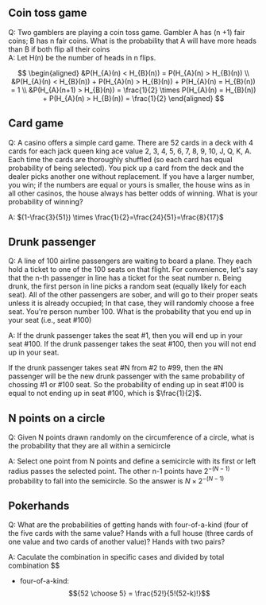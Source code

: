 ## Coin toss game
Q: Two gamblers are playing a coin toss game. Gambler A has (n +1) fair coins; B has n
fair coins. What is the probability that A will have more heads than B if both flip all their coins\
A: Let H(n) be the number of heads in n flips.

$$
\begin{aligned}
&P(H_{A}(n) < H_{B}(n)) = P(H_{A}(n) > H_{B}(n)) \\
&P(H_{A}(n) < H_{B}(n)) + P(H_{A}(n) > H_{B}(n)) + P(H_{A}(n) = H_{B}(n)) = 1 \\
&P(H_{A}(n+1) > H_{B}(n)) = \frac{1}{2} \times P(H_{A}(n) = H_{B}(n)) + P(H_{A}(n) > H_{B}(n)) = \frac{1}{2}
\end{aligned}
$$

## Card game
Q: A casino offers a simple card game. There are 52 cards in a deck with 4 cards for each jack queen king ace
value 2, 3, 4, 5, 6, 7, 8, 9, 10, J, Q, K, A. Each time the cards are thoroughly shuffled (so each card has equal probability of being selected). You pick up a card from the deck and the dealer picks another one without replacement. If you have a larger number, you win; if the numbers are equal or yours is smaller, the house wins as in all other casinos, the house always has better odds of winning. What is your probability of winning?

A: $(1-\frac{3}{51}) \times \frac{1}{2}=\frac{24}{51}=\frac{8}{17}$

## Drunk passenger
Q: A line of 100 airline passengers are waiting to board a plane. They each hold a ticket to one of the 100 seats on that flight. For convenience, let's say that the n-th passenger in line has a ticket for the seat number n. Being drunk, the first person in line picks a random seat (equally likely for each seat). All of the other passengers are sober, and will go to their proper seats unless it is already occupied; In that case, they will randomly choose a free seat. You're person number 100. What is the probability that you end up in your seat (i.e., seat #100) 

A: If the drunk passenger takes the seat #1, then you will end up in your seat #100. If the drunk passenger takes the seat #100, then
you will not end up in your seat. 

If the drunk passenger takes seat #N from #2 to #99, then the #N passenger will be the new drunk passenger with the same probability of chossing #1 or #100 seat.
So the probability of ending up in seat #100 is equal to not ending up in seat #100, which is  $\frac{1}{2}$.

## N points on a circle
Q: Given N points drawn randomly on the circumference of a circle, what is the probability that they are all within a semicircle

A: Select one point from N points and define a semicircle with its first or left radius passes the selected point. The other n-1 points have $2^{-(N-1)}$ probability to fall into the semicircle. So the answer is $N \times 2^{-(N-1)}$ 

## Pokerhands
Q: What are the probabilities of getting hands with four-of-a-kind (four of the five cards with the same value? Hands with a full house (three cards of one value and two cards of another value)? Hands with two pairs?

A: Caculate the combination in specific cases and divided by total combination $$
- four-of-a-kind:
$${52 \choose 5} = \frac{52!}{5!(52-k)!}$$



